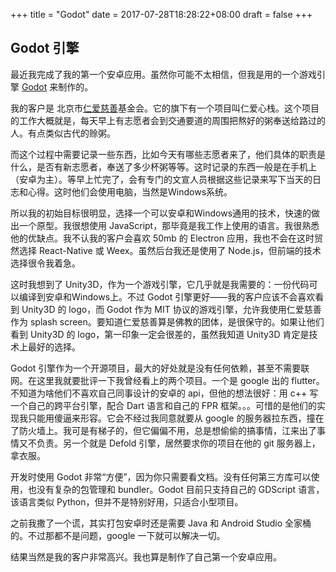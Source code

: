 +++
title = "Godot"
date = 2017-07-28T18:28:22+08:00
draft = false
+++

## Godot 引擎

最近我完成了我的第一个安卓应用。虽然你可能不太相信，但我是用的一个游戏引擎 [Godot](https://godotengine.org/) 来制作的。

我的客户是 北京市[仁爱慈善](http://www.chrenai.com/portal.php)基金会。它的旗下有一个项目叫仁爱心栈。这个项目的工作大概就是，每天早上有志愿者会到交通要道的周围把熬好的粥奉送给路过的人。有点类似古代的赊粥。

而这个过程中需要记录一些东西，比如今天有哪些志愿者来了，他们具体的职责是什么，是否有新志愿者，奉送了多少杯粥等等。这时记录的东西一般是在手机上（安卓为主）。等早上忙完了，会有专门的文宣人员根据这些记录来写下当天的日志和心得。这时他们会使用电脑，当然是Windows系统。

所以我的初始目标很明显，选择一个可以安卓和Windows通用的技术，快速的做出一个原型。我很想使用 JavaScript，那毕竟是我工作上使用的语言。我很熟悉他的优缺点。我不认我的客户会喜欢 50mb 的 Electron 应用，我也不会在这时贸然选择 React-Native 或 Weex。虽然后台我还是使用了 Node.js，但前端的技术选择很令我着急。

这时我想到了 Unity3D，作为一个游戏引擎，它几乎就是我需要的：一份代码可以编译到安卓和Windows上。不过 Godot 引擎更好——我的客户应该不会喜欢看到 Unity3D 的 logo，而 Godot 作为 MIT 协议的游戏引擎，允许我使用仁爱慈善作为 splash screen。要知道仁爱慈善算是佛教的团体，是很保守的。如果让他们看到 Unity3D 的 logo，第一印象一定会很差的，虽然我知道 Unity3D 肯定是技术上最好的选择。

Godot 引擎作为一个开源项目，最大的好处就是没有任何依赖，甚至不需要联网。在这里我就要批评一下我曾经看上的两个项目。一个是 google 出的 flutter。不知道为啥他们不喜欢自己同事设计的安卓的 api，但他的想法很好：用 c++ 写一个自己的跨平台引擎，配合 Dart 语言和自己的 FPR 框架。。。可惜的是他们的实现我只能用傻逼来形容。它会不经过我同意就要从 google 的服务器拉东西，撞在了防火墙上。我可是有梯子的，但它偏偏不用，总是想偷偷的搞事情，江来出了事情又不负责。另一个就是 Defold 引擎，居然要求你的项目在他的 git 服务器上，拿衣服。

开发时使用 Godot 非常“方便”，因为你只需要看文档。没有任何第三方库可以使用，也没有复杂的包管理和 bundler。Godot 目前只支持自己的 GDScript 语言，该语言类似 Python，但并不是特别好用，只适合小型项目。

之前我撒了一个谎，其实打包安卓时还是需要 Java 和 Android Studio 全家桶的。不过那都不是问题，google 一下就可以解决一切。

结果当然是我的客户非常高兴。我也算是制作了自己第一个安卓应用。
